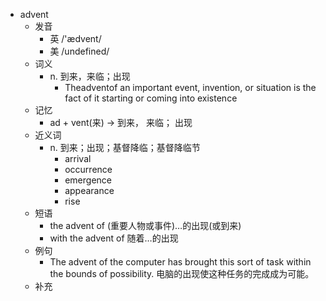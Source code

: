- advent
  - 发音
    - 英 /'ædvent/
    - 美 /undefined/
  - 词义
    - n. 到来，来临；出现
      - Theadventof an important event, invention, or situation is the fact of it starting or coming into existence
  - 记忆
    - ad + vent(来) → 到来， 来临； 出现
  - 近义词
    - n. 到来；出现；基督降临；基督降临节
      - arrival
      - occurrence
      - emergence
      - appearance
      - rise
  - 短语
    - the advent of (重要人物或事件)…的出现(或到来)
    - with the advent of 随着…的出现
  - 例句
    - The advent of the computer has brought this sort of task within the bounds of possibility. 电脑的出现使这种任务的完成成为可能。
  - 补充
